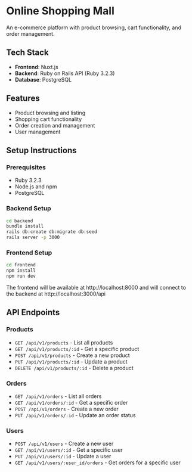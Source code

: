 # Online Shopping Mall

An e-commerce platform with product browsing, cart functionality, and order management.

## Tech Stack

- **Frontend**: Nuxt.js
- **Backend**: Ruby on Rails API (Ruby 3.2.3)
- **Database**: PostgreSQL

## Features

- Product browsing and listing
- Shopping cart functionality
- Order creation and management
- User management

## Setup Instructions

### Prerequisites

- Ruby 3.2.3
- Node.js and npm
- PostgreSQL

### Backend Setup

```bash
cd backend
bundle install
rails db:create db:migrate db:seed
rails server -p 3000
```

### Frontend Setup

```bash
cd frontend
npm install
npm run dev
```

The frontend will be available at http://localhost:8000 and will connect to the backend at http://localhost:3000/api

## API Endpoints

### Products
- `GET /api/v1/products` - List all products
- `GET /api/v1/products/:id` - Get a specific product
- `POST /api/v1/products` - Create a new product
- `PUT /api/v1/products/:id` - Update a product
- `DELETE /api/v1/products/:id` - Delete a product

### Orders
- `GET /api/v1/orders` - List all orders
- `GET /api/v1/orders/:id` - Get a specific order
- `POST /api/v1/orders` - Create a new order
- `PUT /api/v1/orders/:id` - Update an order status

### Users
- `POST /api/v1/users` - Create a new user
- `GET /api/v1/users/:id` - Get a specific user
- `PUT /api/v1/users/:id` - Update a user
- `GET /api/v1/users/:user_id/orders` - Get orders for a specific user
